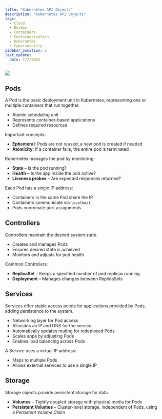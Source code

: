 ```yaml
---
title: "Kubernetes API Objects"
description: "Kubernetes API Objects"
tags:
  - Cloud
  - DevOps
  - Containers
  - Containerization
  - Kubernetes
  - Cybersecurity
sidebar_position: 2
last_update:
  date: 7/7/2022
---
```


<div class='img-center'>

![](/img/docs/k8s-object.png)

</div>


## Pods

A Pod is the basic deployment unit in Kubernetes, representing one or multiple containers that run together.

- Atomic scheduling unit
- Represents container-based applications
- Defines required resources

Important concepts:

- **Ephemeral**: Pods are not reused; a new pod is created if needed
- **Atomicity**: If a container fails, the entire pod is terminated

Kubernetes manages the pod by monitoring:

- **State** – Is the pod running?
- **Health** – Is the app inside the pod active?
- **Liveness probes** – Are expected responses returned?

Each Pod has a single IP address:

- Containers in the same Pod share the IP
- Containers communicate via `localhost`
- Pods coordinate port assignments

## Controllers

Controllers maintain the desired system state.

- Creates and manages Pods
- Ensures desired state is achieved
- Monitors and adjusts for pod health

Common Controllers:

- **ReplicaSet** – Keeps a specified number of pod replicas running
- **Deployment** – Manages changes between ReplicaSets

## Services

Services offer stable access points for applications provided by Pods, adding persistence to the system.

- Networking layer for Pod access
- Allocates an IP and DNS for the service
- Automatically updates routing for redeployed Pods
- Scales apps by adjusting Pods
- Enables load balancing across Pods

A Service uses a virtual IP address:

- Maps to multiple Pods
- Allows external services to use a single IP

## Storage

Storage objects provide persistent storage for data.

- **Volumes** – Tightly coupled storage with physical media for Pods
- **Persistent Volumes** – Cluster-level storage, independent of Pods, using a *Persistent Volume Claim*